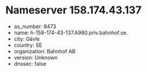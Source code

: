 # Nameserver 158.174.43.137

* as_number: 8473
* name: h-158-174-43-137.A980.priv.bahnhof.se.
* city: Gävle
* country: SE
* organization: Bahnhof AB
* version: Unknown
* dnssec: false
